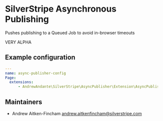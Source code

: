 # SilverStripe Asynchronous Publishing

Pushes publishing to a Queued Job to avoid in-browser timeouts

VERY ALPHA

## Example configuration
```yaml
---
name: async-publisher-config
Page:
  extensions:
      - AndrewAndante\SilverStripe\AsyncPublisher\Extension\AsyncPublisherExtension
```

## Maintainers
 * Andrew Aitken-Fincham <andrew.aitkenfincham@silverstripe.com>
